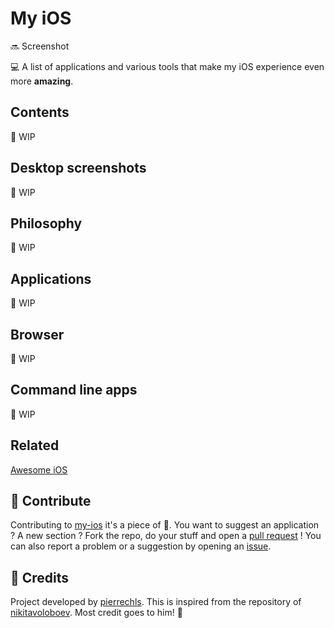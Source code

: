 # My iOS

:soon: Screenshot

<!--
![preview](https://raw.githubusercontent.com/pierrechls/my-ios/master/assets/preview.png)-->

💻 A list of applications and various tools that make my iOS experience even more **amazing**.

## Contents

:construction: WIP

## Desktop screenshots

:construction: WIP

## Philosophy

:construction: WIP

## Applications

:construction: WIP

## Browser

:construction: WIP

## Command line apps

:construction: WIP

## Related

[Awesome iOS](https://github.com/vsouza/awesome-ios)

## :raised_hands: Contribute

Contributing to [my-ios](https://github.com/pierrechls/my-ios) it's a piece of :cake:. You want to suggest an application ? A new section ? Fork the repo, do your stuff and open a [pull request](https://github.com/pierrechls/my-ios/compare) ! You can also report a problem or a suggestion by opening an [issue](https://github.com/pierrechls/my-ios/new).

## :tada: Credits

Project developed by [pierrechls](https://github.com/pierrechls). This is inspired from the repository of [nikitavoloboev](https://github.com/nikitavoloboev/my-ios). Most credit goes to him! 👏
